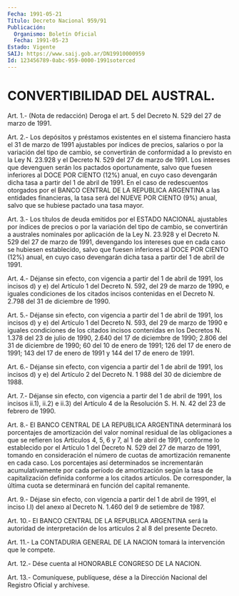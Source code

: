 ```yaml
---
Fecha: 1991-05-21
Título: Decreto Nacional 959/91
Publicación:
  Organismo: Boletín Oficial
  Fecha: 1991-05-23
Estado: Vigente
SAIJ: https://www.saij.gob.ar/DN19910000959
Id: 123456789-0abc-959-0000-1991soterced
---
```

# CONVERTIBILIDAD DEL AUSTRAL.

<a id="1"></a>
Art. 1.- (Nota de redacción) Deroga el art. 5 del Decreto N. 529 del 27 de marzo de 1991.

<a id="2"></a>
Art.  2.-  Los  depósitos y préstamos existentes en el sistema financiero hasta el 31  de  marzo de 1991 ajustables por índices de precios,  salarios  o  por la variación  del  tipo  de  cambio,  se convertirán de conformidad  a  lo previsto en la Ley N. 23.928 y el Decreto  N.  529  del  27  de  marzo de  1991.  Los  intereses  que devenguen  serán  los  pactados  oportunamente,  salvo  que  fuesen inferiores al DOCE POR CIENTO (12%)  anual, en cuyo caso devengarán dicha  tasa  a  partir  del  1 de abril de  1991.  En  el  caso  de redescuentos  otorgados  por  el  BANCO  CENTRAL  DE  LA  REPUBLICA ARGENTINA a las entidades financieras,  la  tasa será del NUEVE POR CIENTO  (9%) anual, salvo que se hubiese pactado  una  tasa  mayor.

<a id="3"></a>
Art.  3.- Los títulos de deuda emitidos por el ESTADO NACIONAL ajustables por  índices  de  precios o por la variación del tipo de cambio, se convertirán a australes  nominales  por aplicación de la Ley  N.  23.928  y  el  Decreto  N.  529 del 27 de marzo  de  1991, devengando los intereses que en cada caso  se hubiesen establecido, salvo  que  fuesen inferiores al DOCE POR CIENTO  (12%)  anual,  en cuyo caso devengarán  dicha  tasa  a partir del 1 de abril de 1991.

<a id="4"></a>
Art.  4.-  Déjanse  sin efecto, con vigencia a partir del 1 de abril de 1991, los incisos  d)  y  e) del Artículo 1 del Decreto N. 592, del 29 de marzo de 1990, e iguales  condiciones de los citados incisos contenidas en el Decreto N. 2.798  del  31  de diciembre de 1990.

<a id="5"></a>
Art.  5.-  Déjanse  sin efecto, con vigencia a partir del 1 de abril de 1991, los incisos  d)  y  e) del Artículo 1 del Decreto N. 593, del 29 de marzo de 1990 e iguales  condiciones  de los citados incisos  contenidas  en  los Decretos N. 1.378 del 23 de  julio  de 1990, 2.640 del 17 de diciembre  de 1990; 2.806 del 31 de diciembre de 1990; 60 del 10 de enero de 1991;  126  del 17 de enero de 1991; 143  del  17  de  enero  de  1991 y 144 del 17 de  enero  de  1991.

<a id="6"></a>
Art.  6.-  Déjanse  sin efecto, con vigencia a partir del 1 de abril de 1991, los incisos  d) y e) del Artículo 2 del Decreto N. 1 988 del 30 de diciembre de 1988.

<a id="7"></a>
Art.  7.-  Déjanse  sin efecto, con vigencia a partir del 1 de abril de 1991, los incisos  ii.1),  ii.2) e ii.3) del Artículo 4 de la Resolución S. H. N. 42 del 23 de febrero de 1990.

<a id="8"></a>
Art. 8.- El BANCO CENTRAL DE LA REPUBLICA ARGENTINA determinará los  porcentajes  de amortización del valor nominal residual de las obligaciones a que  se  refieren los Artículos 4, 5, 6 y 7, al 1 de abril  de 1991, conforme lo  establecido  por  el  Artículo  1  del Decreto  N.  529  del 27 de marzo de 1991, tomando en consideración el número de cuotas  de  amortización  remanente  en cada caso. Los porcentajes así determinados se incrementarán acumulativamente  por cada  período  de  amortización  según  la  tasa  de capitalización definida  conforme  a  los  citados artículos. De corresponder,  la última  cuota  se determinará en  función  del  capital  remanente.

<a id="9"></a>
Art.  9.-  Déjase  sin  efecto, con vigencia a partir del 1 de abril de 1991, el inciso I.I)  del  anexo al Decreto N. 1.460 del 9 de setiembre de 1987.

<a id="10"></a>
Art.  10.-  El BANCO CENTRAL DE LA REPUBLICA ARGENTINA será la autoridad de interpretación  de  los  artículos 2 al 8 del presente Decreto.

<a id="11"></a>
Art.  11.-  La  CONTADURIA  GENERAL  DE  LA  NACION  tomará la intervención que le compete.

<a id="12"></a>
Art.  12.-  Dése  cuenta  al  HONORABLE CONGRESO DE LA NACION.

<a id="13"></a>
Art. 13.- Comuníquese, publíquese, dése a la Dirección Nacional del Registro Oficial y archívese.